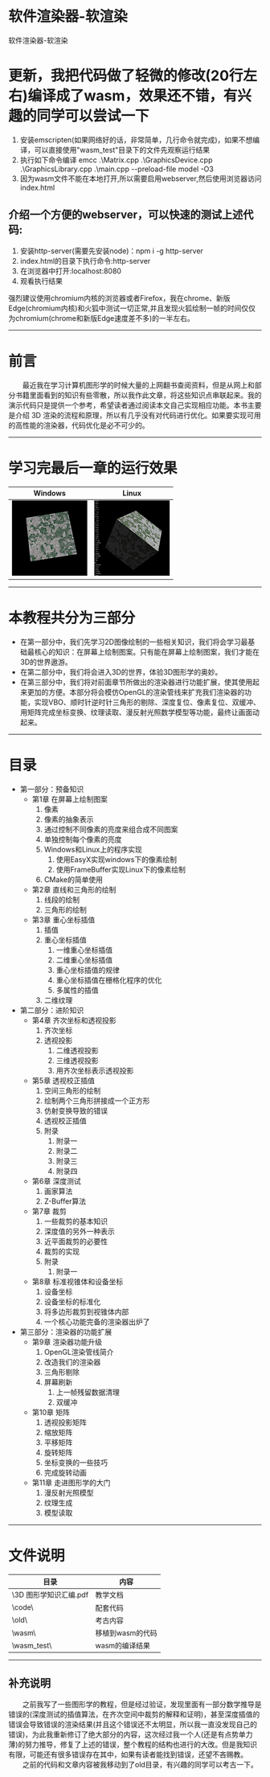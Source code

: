 # 软件渲染器-软渲染
软件渲染器-软渲染

# 更新，我把代码做了轻微的修改(20行左右)编译成了wasm，效果还不错，有兴趣的同学可以尝试一下
1. 安装emscripten(如果网络好的话，非常简单，几行命令就完成)，如果不想编译，可以直接使用"wasm_test"目录下的文件先观察运行结果
2. 执行如下命令编译 emcc .\Matrix.cpp .\GraphicsDevice.cpp .\GraphicsLibrary.cpp .\main.cpp --preload-file model -O3
3. 因为wasm文件不能在本地打开,所以需要启用webserver,然后使用浏览器访问index.html

## 介绍一个方便的webserver，可以快速的测试上述代码:
1. 安装http-server(需要先安装node)：npm i -g http-server
2. index.html的目录下执行命令:http-server
3. 在浏览器中打开:localhost:8080
4. 观看执行结果

强烈建议使用chromium内核的浏览器或者Firefox，我在chrome、新版Edge(chromium内核)和火狐中测试一切正常,并且发现火狐绘制一帧的时间仅仅为chromium(chrome和新版Edge速度差不多)的一半左右。

---
# 前言
&emsp;&emsp;最近我在学习计算机图形学的时候大量的上网翻书查阅资料，但是从网上和部分书籍里面看到的知识有些零散，所以我作此文章，将这些知识点串联起来。我的演示代码只是提供一个参考，希望读者通过阅读本文自己实现相应功能。本书主要是介绍 3D 渲染的流程和原理，所以有几乎没有对代码进行优化。如果要实现可用的高性能的渲染器，代码优化是必不可少的。

---
# 学习完最后一章的运行效果
| Windows             | Linux             |
|---------------------|-------------------|
| ![Windows](./a.gif) | ![Linux](./b.gif) |

---
# 本教程共分为三部分
- 在第一部分中，我们先学习2D图像绘制的一些相关知识，我们将会学习最基础最核心的知识：在屏幕上绘制图案。只有能在屏幕上绘制图案，我们才能在3D的世界遨游。
- 在第二部分中，我们将会进入3D的世界，体验3D图形学的奥妙。
- 在第三部分中，我们将对前面章节所做出的渲染器进行功能扩展，使其使用起来更加的方便。本部分将会模仿OpenGL的渲染管线来扩充我们渲染器的功能，实现VBO、顺时针逆时针三角形的剔除、深度复位、像素复位、双缓冲、用矩阵完成坐标变换、纹理读取、漫反射光照数学模型等功能，最终让画面动起来。

---
# 目录
- 第一部分：预备知识
    - 第1章 在屏幕上绘制图案
        1. 像素
        2. 像素的抽象表示
        3. 通过控制不同像素的亮度来组合成不同图案
        4. 单独控制每个像素的亮度
        5. Windows和Linux上的程序实现
            1. 使用EasyX实现windows下的像素绘制
            2. 使用FrameBuffer实现Linux下的像素绘制
        6. CMake的简单使用
    - 第2章 直线和三角形的绘制
        1. 线段的绘制
        2. 三角形的绘制
    - 第3章 重心坐标插值
        1. 插值
        2. 重心坐标插值
            1. 一维重心坐标插值
            2. 二维重心坐标插值
            3. 重心坐标插值的规律
            4. 重心坐标插值在栅格化程序的优化
            5. 多属性的插值
        3. 二维纹理
- 第二部分：进阶知识
    - 第4章 齐次坐标和透视投影
        1. 齐次坐标
        2. 透视投影
            1. 二维透视投影
            2. 三维透视投影
            3. 用齐次坐标表示透视投影
    - 第5章 透视校正插值
        1. 空间三角形的绘制
        2. 绘制两个三角形拼接成一个正方形
        3. 仿射变换导致的错误
        4. 透视校正插值
        5. 附录
            1. 附录一
            2. 附录二
            3. 附录三
            4. 附录四
    - 第6章 深度测试
        1. 画家算法
        2. Z-Buffer算法
    - 第7章 裁剪
        1. 一些裁剪的基本知识
        2. 深度值的另外一种表示
        3. 近平面裁剪的必要性
        4. 裁剪的实现
        5. 附录
            1. 附录一
    - 第8章 标准视锥体和设备坐标
        1. 设备坐标
        2. 设备坐标的标准化
        3. 将多边形裁剪到视锥体内部
        4. 一个核心功能完备的渲染器出炉了
- 第三部分：渲染器的功能扩展
    - 第9章 渲染器功能升级
        1. OpenGL渲染管线简介
        2. 改造我们的渲染器
        3. 三角形剔除
        4. 屏幕刷新
            1. 上一帧残留数据清理
            2. 双缓冲
    - 第10章 矩阵
        1. 透视投影矩阵
        2. 缩放矩阵
        3. 平移矩阵
        4. 旋转矩阵
        5. 坐标变换的一些技巧
        6. 完成旋转动画
    - 第11章 走进图形学的大门
        1. 漫反射光照模型
        2. 纹理生成
        3. 模型读取



---
# 文件说明
| 目录                   | 内容             |
|------------------------|------------------|
| \3D 图形学知识汇编.pdf | 教学文档         |
| \code\                 | 配套代码         |
| \old\                  | 考古内容         |
| \wasm\                 | 移植到wasm的代码 |
| \wasm_test\            | wasm的编译结果   |

---
## 补充说明
&emsp;&emsp;之前我写了一些图形学的教程，但是经过验证，发现里面有一部分数学推导是错误的(深度测试的插值算法，在齐次空间中裁剪的解释和证明)，甚至深度插值的错误会导致错误的渲染结果(并且这个错误还不太明显，所以我一直没发现自己的错误)，为此我重新修订了绝大部分的内容，这次经过我一个人(还是有点势单力薄)的努力推导，修复了上述的错误，整个教程的结构也进行的大改。但是我知识有限，可能还有很多错误存在其中，如果有读者能找到错误，还望不吝赐教。<br/>
&emsp;&emsp;之前的代码和文章内容被我移动到了old目录，有兴趣的同学可以考古一下。